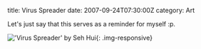title: Virus Spreader
date: 2007-09-24T07:30:00Z
category: Art

Let's just say that this serves as a reminder for myself :p.

!['Virus Spreader' by Seh Hui](http://img.photobucket.com/albums/v95/seh_hui/artwork/sickleave.jpg){: .img-responsive}
